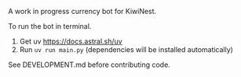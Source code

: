 A work in progress currency bot for KiwiNest.

To run the bot in terminal.
1. Get uv https://docs.astral.sh/uv
2. Run `uv run main.py` (dependencies will be installed automatically)

See DEVELOPMENT.md before contributing code.
